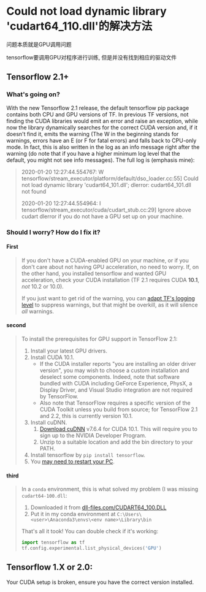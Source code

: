 # Could not load dynamic library 'cudart64_110.dll'的解决方法

问题本质就是GPU调用问题

tensorflow要调用GPU对程序进行训练, 但是并没有找到相应的驱动文件

## Tensorflow 2.1+

### What's going on?

With the new Tensorflow 2.1 release, the default tensorflow pip package contains both CPU and GPU versions of TF. In previous TF versions, not finding the CUDA libraries would emit an error and raise an exception, while now the library dynamically searches for the correct CUDA version and, if it doesn't find it, emits the warning (The W in the beginning stands for warnings, errors have an E (or F for fatal errors) and falls back to CPU-only mode. In fact, this is also written in the log as an info message right after the warning (do note that if you have a higher minimum log level that the default, you might not see info messages). The full log is (emphasis mine):

> 2020-01-20 12:27:44.554767: W tensorflow/stream_executor/platform/default/dso_loader.cc:55] Could not load dynamic library 'cudart64_101.dll'; dlerror: cudart64_101.dll not found
>
> 2020-01-20 12:27:44.554964: I tensorflow/stream_executor/cuda/cudart_stub.cc:29] Ignore above cudart dlerror if you do not have a GPU set up on your machine.

### Should I worry? How do I fix it?

#### First

> If you don't have a CUDA-enabled GPU on your machine, or if you don't care about not having GPU acceleration, no need to worry. If, on the other hand, you installed tensorflow and wanted GPU acceleration, check your CUDA installation (TF 2.1 requires CUDA **10.1**, *not* 10.2 or 10.0).
>
> If you just want to get rid of the warning, you can [adapt TF's logging level](https://stackoverflow.com/questions/35911252/disable-tensorflow-debugging-information) to suppress warnings, but that might be overkill, as it will silence *all* warnings.

#### second

> To install the prerequisites for GPU support in TensorFlow 2.1:
>
> 1. Install your latest GPU drivers.
> 2. Install CUDA 10.1.
>    - If the CUDA installer reports "you are installing an older driver version", you may wish to choose a custom installation and deselect some components. Indeed, note that software bundled with CUDA including GeForce Experience, PhysX, a Display Driver, and Visual Studio integration are not required by TensorFlow.
>    - Also note that TensorFlow requires a specific version of the CUDA Toolkit unless you build from source; for TensorFlow 2.1 and 2.2, this is currently version 10.1.
> 3. Install cuDNN.
>    1. [Download cuDNN](https://developer.nvidia.com/rdp/cudnn-archive) v7.6.4 for CUDA 10.1. This will require you to sign up to the NVIDIA Developer Program.
>    2. Unzip to a suitable location and add the bin directory to your PATH.
> 4. Install tensorflow by `pip install tensorflow`.
> 5. You [may need to restart your PC](https://stackoverflow.com/a/51112550/604687).

#### third

> In a `conda` environment, this is what solved my problem (I was missing `cudart64-100.dll`:
>
> 1. Downloaded it from [dll-files.com/CUDART64_100.DLL](https://www.dll-files.com/search/?q=CUDART64_100.DLL)
> 2. Put it in my conda environment at `C:\Users\<user>\Anaconda3\envs\<env name>\Library\bin`
>
> That's all it took! You can double check if it's working:
>
> ```py
> import tensorflow as tf
> tf.config.experimental.list_physical_devices('GPU')
> ```

## Tensorflow 1.X or 2.0:

Your CUDA setup is broken, ensure you have the correct version installed.



